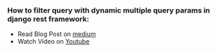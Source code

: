 

### How to filter query with dynamic multiple query params in django rest framework:


- Read Blog Post on [medium ](https://thepardeephere.medium.com/how-to-filter-query-with-dynamic-multiple-query-params-in-django-rest-framework-eda22aac1c8a)
- Watch Video  on [Youtube ](https://youtu.be/YIaXP6MoIdc)
